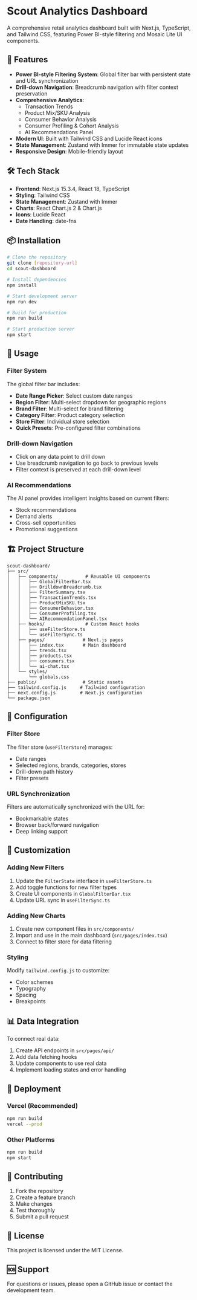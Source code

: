 # Scout Analytics Dashboard

A comprehensive retail analytics dashboard built with Next.js, TypeScript, and Tailwind CSS, featuring Power BI-style filtering and Mosaic Lite UI components.

## 🚀 Features

- **Power BI-style Filtering System**: Global filter bar with persistent state and URL synchronization
- **Drill-down Navigation**: Breadcrumb navigation with filter context preservation
- **Comprehensive Analytics**: 
  - Transaction Trends
  - Product Mix/SKU Analysis
  - Consumer Behavior Analysis
  - Consumer Profiling & Cohort Analysis
  - AI Recommendations Panel
- **Modern UI**: Built with Tailwind CSS and Lucide React icons
- **State Management**: Zustand with Immer for immutable state updates
- **Responsive Design**: Mobile-friendly layout

## 🛠️ Tech Stack

- **Frontend**: Next.js 15.3.4, React 18, TypeScript
- **Styling**: Tailwind CSS
- **State Management**: Zustand with Immer
- **Charts**: React Chart.js 2 & Chart.js
- **Icons**: Lucide React
- **Date Handling**: date-fns

## 📦 Installation

```bash
# Clone the repository
git clone [repository-url]
cd scout-dashboard

# Install dependencies
npm install

# Start development server
npm run dev

# Build for production
npm run build

# Start production server
npm start
```

## 🎯 Usage

### Filter System

The global filter bar includes:
- **Date Range Picker**: Select custom date ranges
- **Region Filter**: Multi-select dropdown for geographic regions
- **Brand Filter**: Multi-select for brand filtering
- **Category Filter**: Product category selection
- **Store Filter**: Individual store selection
- **Quick Presets**: Pre-configured filter combinations

### Drill-down Navigation

- Click on any data point to drill down
- Use breadcrumb navigation to go back to previous levels
- Filter context is preserved at each drill-down level

### AI Recommendations

The AI panel provides intelligent insights based on current filters:
- Stock recommendations
- Demand alerts
- Cross-sell opportunities
- Promotional suggestions

## 🏗️ Project Structure

```
scout-dashboard/
├── src/
│   ├── components/          # Reusable UI components
│   │   ├── GlobalFilterBar.tsx
│   │   ├── DrilldownBreadcrumb.tsx
│   │   ├── FilterSummary.tsx
│   │   ├── TransactionTrends.tsx
│   │   ├── ProductMixSKU.tsx
│   │   ├── ConsumerBehavior.tsx
│   │   ├── ConsumerProfiling.tsx
│   │   └── AIRecommendationPanel.tsx
│   ├── hooks/               # Custom React hooks
│   │   ├── useFilterStore.ts
│   │   └── useFilterSync.ts
│   ├── pages/              # Next.js pages
│   │   ├── index.tsx       # Main dashboard
│   │   ├── trends.tsx
│   │   ├── products.tsx
│   │   ├── consumers.tsx
│   │   └── ai-chat.tsx
│   └── styles/
│       └── globals.css
├── public/                 # Static assets
├── tailwind.config.js     # Tailwind configuration
├── next.config.js         # Next.js configuration
└── package.json
```

## 🔧 Configuration

### Filter Store

The filter store (`useFilterStore`) manages:
- Date ranges
- Selected regions, brands, categories, stores
- Drill-down path history
- Filter presets

### URL Synchronization

Filters are automatically synchronized with the URL for:
- Bookmarkable states
- Browser back/forward navigation
- Deep linking support

## 🎨 Customization

### Adding New Filters

1. Update the `FilterState` interface in `useFilterStore.ts`
2. Add toggle functions for new filter types
3. Create UI components in `GlobalFilterBar.tsx`
4. Update URL sync in `useFilterSync.ts`

### Adding New Charts

1. Create new component files in `src/components/`
2. Import and use in the main dashboard (`src/pages/index.tsx`)
3. Connect to filter store for data filtering

### Styling

Modify `tailwind.config.js` to customize:
- Color schemes
- Typography
- Spacing
- Breakpoints

## 📊 Data Integration

To connect real data:

1. Create API endpoints in `src/pages/api/`
2. Add data fetching hooks
3. Update components to use real data
4. Implement loading states and error handling

## 🚀 Deployment

### Vercel (Recommended)
```bash
npm run build
vercel --prod
```

### Other Platforms
```bash
npm run build
npm start
```

## 🤝 Contributing

1. Fork the repository
2. Create a feature branch
3. Make changes
4. Test thoroughly
5. Submit a pull request

## 📝 License

This project is licensed under the MIT License.

## 🆘 Support

For questions or issues, please open a GitHub issue or contact the development team.